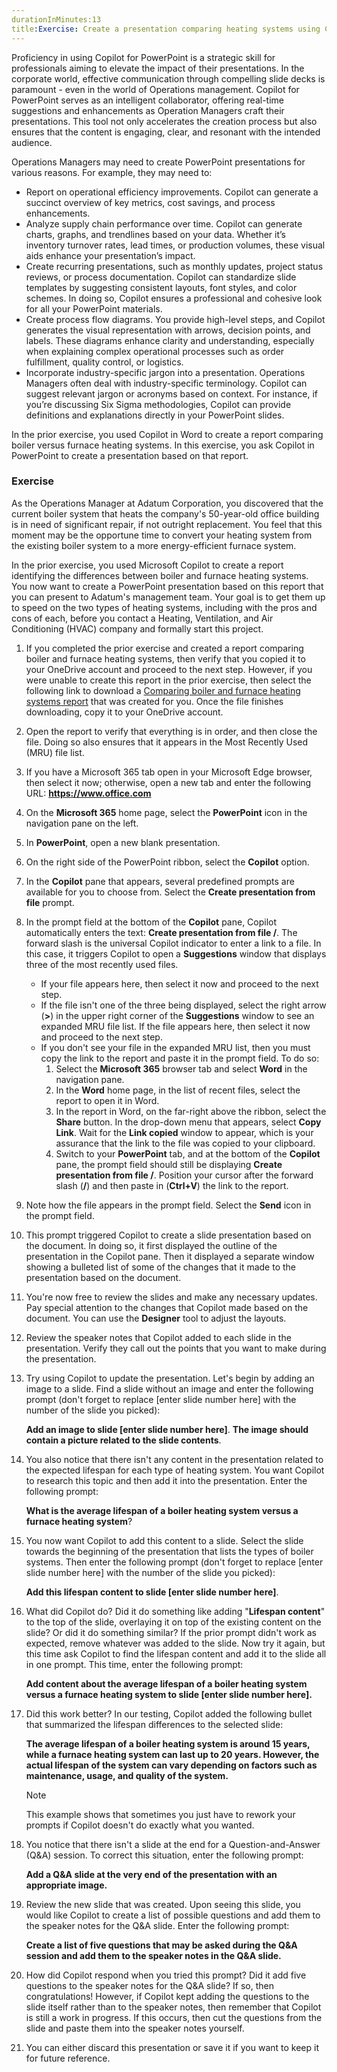 ```yaml
---
durationInMinutes:13
title:Exercise: Create a presentation comparing heating systems using Copilot in PowerPoint
---
```

Proficiency in using Copilot for PowerPoint is a strategic skill for professionals aiming to elevate the impact of their presentations. In the corporate world, effective communication through compelling slide decks is paramount - even in the world of Operations management. Copilot for PowerPoint serves as an intelligent collaborator, offering real-time suggestions and enhancements as Operation Managers craft their presentations. This tool not only accelerates the creation process but also ensures that the content is engaging, clear, and resonant with the intended audience.

Operations Managers may need to create PowerPoint presentations for various reasons. For example, they may need to:

 -  Report on operational efficiency improvements. Copilot can generate a succinct overview of key metrics, cost savings, and process enhancements.
 -  Analyze supply chain performance over time. Copilot can generate charts, graphs, and trendlines based on your data. Whether it’s inventory turnover rates, lead times, or production volumes, these visual aids enhance your presentation’s impact.
 -  Create recurring presentations, such as monthly updates, project status reviews, or process documentation. Copilot can standardize slide templates by suggesting consistent layouts, font styles, and color schemes. In doing so, Copilot ensures a professional and cohesive look for all your PowerPoint materials.
 -  Create process flow diagrams. You provide high-level steps, and Copilot generates the visual representation with arrows, decision points, and labels. These diagrams enhance clarity and understanding, especially when explaining complex operational processes such as order fulfillment, quality control, or logistics.<br>
 -  Incorporate industry-specific jargon into a presentation. Operations Managers often deal with industry-specific terminology. Copilot can suggest relevant jargon or acronyms based on context. For instance, if you’re discussing Six Sigma methodologies, Copilot can provide definitions and explanations directly in your PowerPoint slides.

In the prior exercise, you used Copilot in Word to create a report comparing boiler versus furnace heating systems. In this exercise, you ask Copilot in PowerPoint to create a presentation based on that report.

### Exercise

As the Operations Manager at Adatum Corporation, you discovered that the current boiler system that heats the company's 50-year-old office building is in need of significant repair, if not outright replacement. You feel that this moment may be the opportune time to convert your heating system from the existing boiler system to a more energy-efficient furnace system.

In the prior exercise, you used Microsoft Copilot to create a report identifying the differences between boiler and furnace heating systems. You now want to create a PowerPoint presentation based on this report that you can present to Adatum's management team. Your goal is to get them up to speed on the two types of heating systems, including with the pros and cons of each, before you contact a Heating, Ventilation, and Air Conditioning (HVAC) company and formally start this project.

1.  If you completed the prior exercise and created a report comparing boiler and furnace heating systems, then verify that you copied it to your OneDrive account and proceed to the next step. However, if you were unable to create this report in the prior exercise, then select the following link to download a [Comparing boiler and furnace heating systems report](https://edxinteractivepage.blob.core.windows.net/ms-4004/Comparing%20boiler%20and%20furnace%20heating%20systems%20report.docx) that was created for you. Once the file finishes downloading, copy it to your OneDrive account.
2.  Open the report to verify that everything is in order, and then close the file. Doing so also ensures that it appears in the Most Recently Used (MRU) file list.
3.  If you have a Microsoft 365 tab open in your Microsoft Edge browser, then select it now; otherwise, open a new tab and enter the following URL: **https://www.office.com**
4.  On the **Microsoft 365** home page, select the **PowerPoint** icon in the navigation pane on the left.
5.  In **PowerPoint**, open a new blank presentation.
6.  On the right side of the PowerPoint ribbon, select the **Copilot** option.
7.  In the **Copilot** pane that appears, several predefined prompts are available for you to choose from. Select the **Create presentation from file** prompt.
8.  In the prompt field at the bottom of the **Copilot** pane, Copilot automatically enters the text: **Create presentation from file /**. The forward slash is the universal Copilot indicator to enter a link to a file. In this case, it triggers Copilot to open a **Suggestions** window that displays three of the most recently used files.
     -  If your file appears here, then select it now and proceed to the next step.
     -  If the file isn't one of the three being displayed, select the right arrow (**&gt;**) in the upper right corner of the **Suggestions** window to see an expanded MRU file list. If the file appears here, then select it now and proceed to the next step.
     -  If you don't see your file in the expanded MRU list, then you must copy the link to the report and paste it in the prompt field. To do so:
        1.  Select the **Microsoft 365** browser tab and select **Word** in the navigation pane.
        2.  In the **Word** home page, in the list of recent files, select the report to open it in Word.
        3.  In the report in Word, on the far-right above the ribbon, select the **Share** button. In the drop-down menu that appears, select **Copy Link**. Wait for the **Link copied** window to appear, which is your assurance that the link to the file was copied to your clipboard.
        4.  Switch to your **PowerPoint** tab, and at the bottom of the **Copilot** pane, the prompt field should still be displaying **Create presentation from file /**. Position your cursor after the forward slash (**/**) and then paste in (**Ctrl+V**) the link to the report.
9.  Note how the file appears in the prompt field. Select the **Send** icon in the prompt field.
10. This prompt triggered Copilot to create a slide presentation based on the document. In doing so, it first displayed the outline of the presentation in the Copilot pane. Then it displayed a separate window showing a bulleted list of some of the changes that it made to the presentation based on the document.
11. You're now free to review the slides and make any necessary updates. Pay special attention to the changes that Copilot made based on the document. You can use the **Designer** tool to adjust the layouts.
12. Review the speaker notes that Copilot added to each slide in the presentation. Verify they call out the points that you want to make during the presentation.
13. Try using Copilot to update the presentation. Let's begin by adding an image to a slide. Find a slide without an image and enter the following prompt (don't forget to replace \[enter slide number here\] with the number of the slide you picked):
    
    **Add an image to slide \[enter slide number here\]**. **The image should contain a picture related to the slide contents**.
14. You also notice that there isn't any content in the presentation related to the expected lifespan for each type of heating system. You want Copilot to research this topic and then add it into the presentation. Enter the following prompt:
    
    **What is the average lifespan of a boiler heating system versus a furnace heating system**?
15. You now want Copilot to add this content to a slide. Select the slide towards the beginning of the presentation that lists the types of boiler systems. Then enter the following prompt (don't forget to replace \[enter slide number here\] with the number of the slide you picked):
    
    **Add this lifespan content to slide \[enter slide number here\]**.
16. What did Copilot do? Did it do something like adding "**Lifespan content**" to the top of the slide, overlaying it on top of the existing content on the slide? Or did it do something similar? If the prior prompt didn't work as expected, remove whatever was added to the slide. Now try it again, but this time ask Copilot to find the lifespan content and add it to the slide all in one prompt. This time, enter the following prompt:
    
    **Add content about the average lifespan of a boiler heating system versus a furnace heating system to slide \[enter slide number here\].**
17. Did this work better? In our testing, Copilot added the following bullet that summarized the lifespan differences to the selected slide:
    
    **The average lifespan of a boiler heating system is around 15 years, while a furnace heating system can last up to 20 years. However, the actual lifespan of the system can vary depending on factors such as maintenance, usage, and quality of the system.**
    
    > [!NOTE]
    > This example shows that sometimes you just have to rework your prompts if Copilot doesn't do exactly what you wanted.
18. You notice that there isn't a slide at the end for a Question-and-Answer (Q&A) session. To correct this situation, enter the following prompt:
    
    **Add a Q&A slide at the very end of the presentation with an appropriate image.**
19. Review the new slide that was created. Upon seeing this slide, you would like Copilot to create a list of possible questions and add them to the speaker notes for the Q&A slide. Enter the following prompt:
    
    **Create a list of five questions that may be asked during the Q&A session and add them to the speaker notes in the Q&A slide.**
20. How did Copilot respond when you tried this prompt? Did it add five questions to the speaker notes for the Q&A slide? If so, then congratulations! However, if Copilot kept adding the questions to the slide itself rather than to the speaker notes, then remember that Copilot is still a work in progress. If this occurs, then cut the questions from the slide and paste them into the speaker notes yourself.
21. You can either discard this presentation or save it if you want to keep it for future reference.<br>
